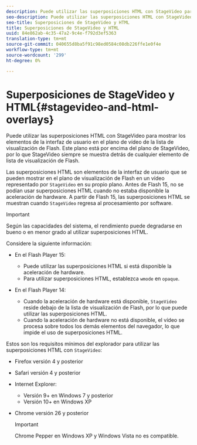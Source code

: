 ```yaml
---
description: Puede utilizar las superposiciones HTML con StageVideo para mostrar los elementos de la interfaz de usuario en el plano de vídeo de la lista de visualización de Flash. Este plano está por encima del plano de StageVideo, por lo que StageVideo siempre se muestra detrás de cualquier elemento de lista de visualización de Flash.
seo-description: Puede utilizar las superposiciones HTML con StageVideo para mostrar los elementos de la interfaz de usuario en el plano de vídeo de la lista de visualización de Flash. Este plano está por encima del plano de StageVideo, por lo que StageVideo siempre se muestra detrás de cualquier elemento de lista de visualización de Flash.
seo-title: Superposiciones de StageVideo y HTML
title: Superposiciones de StageVideo y HTML
uuid: 84e862ab-4c35-47a2-9c4e-f792d3ef5363
translation-type: tm+mt
source-git-commit: 040655d8ba5f91c98ed0584c08db226ffe1e0f4e
workflow-type: tm+mt
source-wordcount: '299'
ht-degree: 0%

---
```



# Superposiciones de StageVideo y HTML{#stagevideo-and-html-overlays}

Puede utilizar las superposiciones HTML con StageVideo para mostrar los elementos de la interfaz de usuario en el plano de vídeo de la lista de visualización de Flash. Este plano está por encima del plano de StageVideo, por lo que StageVideo siempre se muestra detrás de cualquier elemento de lista de visualización de Flash.

Las superposiciones HTML son elementos de la interfaz de usuario que se pueden mostrar en el plano de visualización de Flash en un vídeo representado por `StageVideo` en su propio plano. Antes de Flash 15, no se podían usar superposiciones HTML cuando no estaba disponible la aceleración de hardware. A partir de Flash 15, las superposiciones HTML se muestran cuando `StageVideo` regresa al procesamiento por software.

>[!IMPORTANT]
>
>Según las capacidades del sistema, el rendimiento puede degradarse en bueno o en menor grado al utilizar superposiciones HTML.

Considere la siguiente información:

* En el Flash Player 15:

   * Puede utilizar las superposiciones HTML si está disponible la aceleración de hardware.
   * Para utilizar superposiciones HTML, establezca `wmode` en `opaque`.

* En el Flash Player 14:

   * Cuando la aceleración de hardware está disponible, `StageVideo` reside debajo de la lista de visualización de Flash, por lo que puede utilizar las superposiciones HTML.
   * Cuando la aceleración de hardware no está disponible, el vídeo se procesa sobre todos los demás elementos del navegador, lo que impide el uso de superposiciones HTML.

Estos son los requisitos mínimos del explorador para utilizar las superposiciones HTML con `StageVideo`:

* Firefox versión 4 y posterior
* Safari versión 4 y posterior
* Internet Explorer:

   * Versión 9+ en Windows 7 y posterior
   * Versión 10+ en Windows XP

* Chrome versión 26 y posterior

   >[!IMPORTANT]
   >
   >Chrome Pepper en Windows XP y Windows Vista no es compatible.

